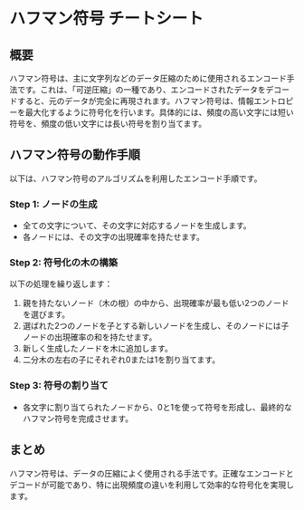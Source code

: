 
# ハフマン符号 チートシート

## 概要
ハフマン符号は、主に文字列などのデータ圧縮のために使用されるエンコード手法です。これは、「可逆圧縮」の一種であり、エンコードされたデータをデコードすると、元のデータが完全に再現されます。ハフマン符号は、情報エントロピーを最大化するように符号化を行います。具体的には、頻度の高い文字には短い符号を、頻度の低い文字には長い符号を割り当てます。

## ハフマン符号の動作手順
以下は、ハフマン符号のアルゴリズムを利用したエンコード手順です。

### Step 1: ノードの生成
- 全ての文字について、その文字に対応するノードを生成します。
- 各ノードには、その文字の出現確率を持たせます。

### Step 2: 符号化の木の構築
以下の処理を繰り返します：
1. 親を持たないノード（木の根）の中から、出現確率が最も低い2つのノードを選びます。
2. 選ばれた2つのノードを子とする新しいノードを生成し、そのノードには子ノードの出現確率の和を持たせます。
3. 新しく生成したノードを木に追加します。
4. 二分木の左右の子にそれぞれ0または1を割り当てます。

### Step 3: 符号の割り当て
- 各文字に割り当てられたノードから、0と1を使って符号を形成し、最終的なハフマン符号を完成させます。

## まとめ
ハフマン符号は、データの圧縮によく使用される手法です。正確なエンコードとデコードが可能であり、特に出現頻度の違いを利用して効率的な符号化を実現します。